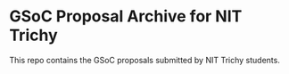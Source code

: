 # GSoC Proposal Archive for NIT Trichy 

This repo contains the GSoC proposals submitted by NIT Trichy students.

